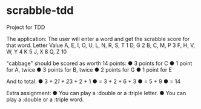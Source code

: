 # scrabble-tdd
Project for TDD


The application:
The user will enter a word and get the scrabble score for that word.
Letter Value
A, E, I, O, U, L, N, R, S, T 1
D, G 2
B, C, M, P 3
F, H, V, W, Y 4
K 5
J, X 8
Q, Z 10

"cabbage" should be scored as worth 14 points:
● 3 points for C
● 1 point for A, twice
● 3 points for B, twice
● 2 points for G
● 1 point for E

And to total:
● 3 + 2*1 + 2*3 + 2 + 1
● = 3 + 2 + 6 + 3
● = 5 + 9
● = 14

Extra assignment:
● You can play a :double or a :triple letter.
● You can play a :double or a :triple word.
